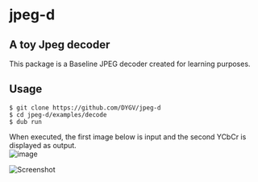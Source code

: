 # jpeg-d
## A toy Jpeg decoder
This package is a Baseline JPEG decoder created for learning purposes.

## Usage 
```
$ git clone https://github.com/DYGV/jpeg-d
$ cd jpeg-d/examples/decode
$ dub run
```
When executed, the first image below is input and the second YCbCr is displayed as output.  
![image](https://user-images.githubusercontent.com/8480644/184735233-16ac74c8-9d84-4645-a68c-2c80499892b9.jpg)

![Screenshot](https://user-images.githubusercontent.com/8480644/184735099-583acca2-1ce7-4e5b-a281-2dbba389dfda.png)

